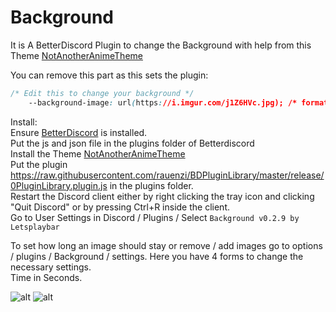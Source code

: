 # Background
It is A BetterDiscord Plugin to change the Background with help from this Theme [NotAnotherAnimeTheme](https://github.com/WhatDaPuck/NotAnotherAnimeTheme)

You can remove this part as this sets the plugin:
```css
/* Edit this to change your background */
    --background-image: url(https://i.imgur.com/j1Z6HVc.jpg); /* format is url(IMAGE URL HERE) */
```

Install:<br />
Ensure [BetterDiscord](https://github.com/rauenzi/BetterDiscordApp/releases/latest) is installed.<br />
Put the js and json file in the plugins folder of Betterdiscord<br />
Install the Theme [NotAnotherAnimeTheme](https://github.com/WhatDaPuck/NotAnotherAnimeTheme)<br />
Put the plugin https://raw.githubusercontent.com/rauenzi/BDPluginLibrary/master/release/0PluginLibrary.plugin.js in the plugins folder.<br/>
Restart the Discord client either by right clicking the tray icon and clicking "Quit Discord" or by pressing Ctrl+R inside the client.<br />
Go to User Settings in Discord / Plugins / Select `Background v0.2.9 by Letsplaybar`

To set how long an image should stay or remove / add images go to options / plugins / Background / settings. Here you have 4 forms to change the necessary settings.<br />Time in Seconds.

![alt](https://i.imgur.com/5QxJa3U.png)
![alt](https://i.imgur.com/yEUT4td.png)

